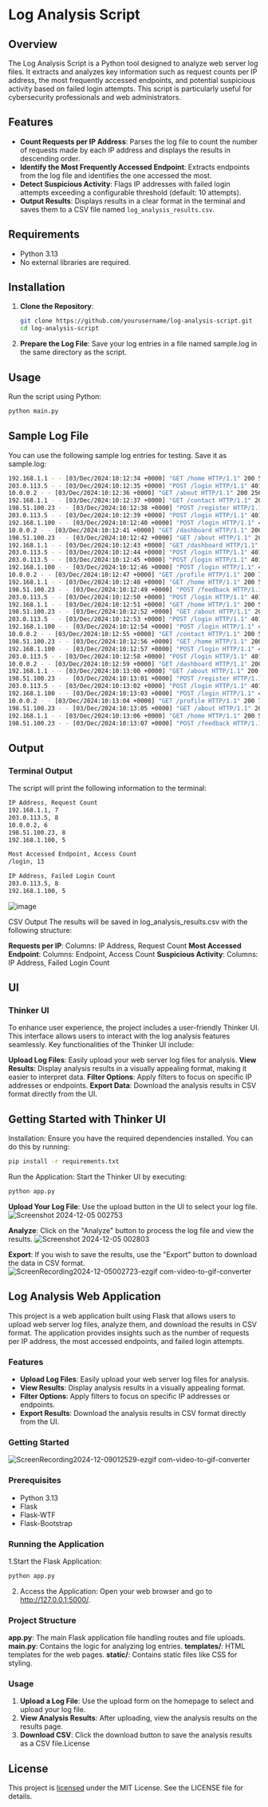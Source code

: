 # Log Analysis Script

## Overview

The Log Analysis Script is a Python tool designed to analyze web server log files. It extracts and analyzes key information such as request counts per IP address, the most frequently accessed endpoints, and potential suspicious activity based on failed login attempts. This script is particularly useful for cybersecurity professionals and web administrators.

## Features

- **Count Requests per IP Address**: Parses the log file to count the number of requests made by each IP address and displays the results in descending order.
- **Identify the Most Frequently Accessed Endpoint**: Extracts endpoints from the log file and identifies the one accessed the most.
- **Detect Suspicious Activity**: Flags IP addresses with failed login attempts exceeding a configurable threshold (default: 10 attempts).
- **Output Results**: Displays results in a clear format in the terminal and saves them to a CSV file named `log_analysis_results.csv`.

## Requirements

- Python 3.13
- No external libraries are required.

## Installation

1. **Clone the Repository**:
   ```bash
   git clone https://github.com/yourusername/log-analysis-script.git
   cd log-analysis-script
   ```
2. **Prepare the Log File**: Save your log entries in a file named sample.log in the same directory as the script.

## Usage

Run the script using Python:
   ```bash
   python main.py
   ```
## Sample Log File

You can use the following sample log entries for testing. Save it as sample.log:
   ```bash
   192.168.1.1 - - [03/Dec/2024:10:12:34 +0000] "GET /home HTTP/1.1" 200 512
   203.0.113.5 - - [03/Dec/2024:10:12:35 +0000] "POST /login HTTP/1.1" 401 128 "Invalid credentials"
   10.0.0.2 - - [03/Dec/2024:10:12:36 +0000] "GET /about HTTP/1.1" 200 256
   192.168.1.1 - - [03/Dec/2024:10:12:37 +0000] "GET /contact HTTP/1.1" 200 312
   198.51.100.23 - - [03/Dec/2024:10:12:38 +0000] "POST /register HTTP/1.1" 200 128
   203.0.113.5 - - [03/Dec/2024:10:12:39 +0000] "POST /login HTTP/1.1" 401 128 "Invalid credentials"
   192.168.1.100 - - [03/Dec/2024:10:12:40 +0000] "POST /login HTTP/1.1" 401 128 "Invalid credentials"
   10.0.0.2 - - [03/Dec/2024:10:12:41 +0000] "GET /dashboard HTTP/1.1" 200 1024
   198.51.100.23 - - [03/Dec/2024:10:12:42 +0000] "GET /about HTTP/1.1" 200 256
   192.168.1.1 - - [03/Dec/2024:10:12:43 +0000] "GET /dashboard HTTP/1.1" 200 1024
   203.0.113.5 - - [03/Dec/2024:10:12:44 +0000] "POST /login HTTP/1.1" 401 128 "Invalid credentials"
   203.0.113.5 - - [03/Dec/2024:10:12:45 +0000] "POST /login HTTP/1.1" 401 128 "Invalid credentials"
   192.168.1.100 - - [03/Dec/2024:10:12:46 +0000] "POST /login HTTP/1.1" 401 128 "Invalid credentials"
   10.0.0.2 - - [03/Dec/2024:10:12:47 +0000] "GET /profile HTTP/1.1" 200 768
   192.168.1.1 - - [03/Dec/2024:10:12:48 +0000] "GET /home HTTP/1.1" 200 512
   198.51.100.23 - - [03/Dec/2024:10:12:49 +0000] "POST /feedback HTTP/1.1" 200 128
   203.0.113.5 - - [03/Dec/2024:10:12:50 +0000] "POST /login HTTP/1.1" 401 128 "Invalid credentials"
   192.168.1.1 - - [03/Dec/2024:10:12:51 +0000] "GET /home HTTP/1.1" 200 512
   198.51.100.23 - - [03/Dec/2024:10:12:52 +0000] "GET /about HTTP/1.1" 200 256
   203.0.113.5 - - [03/Dec/2024:10:12:53 +0000] "POST /login HTTP/1.1" 401 128 "Invalid credentials"
   192.168.1.100 - - [03/Dec/2024:10:12:54 +0000] "POST /login HTTP/1.1" 401 128 "Invalid credentials"
   10.0.0.2 - - [03/Dec/2024:10:12:55 +0000] "GET /contact HTTP/1.1" 200 512
   198.51.100.23 - - [03/Dec/2024:10:12:56 +0000] "GET /home HTTP/1.1" 200 512
   192.168.1.100 - - [03/Dec/2024:10:12:57 +0000] "POST /login HTTP/1.1" 401 128 "Invalid credentials"
   203.0.113.5 - - [03/Dec/2024:10:12:58 +0000] "POST /login HTTP/1.1" 401 128 "Invalid credentials"
   10.0.0.2 - - [03/Dec/2024:10:12:59 +0000] "GET /dashboard HTTP/1.1" 200 1024
   192.168.1.1 - - [03/Dec/2024:10:13:00 +0000] "GET /about HTTP/1.1" 200 256
   198.51.100.23 - - [03/Dec/2024:10:13:01 +0000] "POST /register HTTP/1.1" 200 128
   203.0.113.5 - - [03/Dec/2024:10:13:02 +0000] "POST /login HTTP/1.1" 401 128 "Invalid credentials"
   192.168.1.100 - - [03/Dec/2024:10:13:03 +0000] "POST /login HTTP/1.1" 401 128 "Invalid credentials"
   10.0.0.2 - - [03/Dec/2024:10:13:04 +0000] "GET /profile HTTP/1.1" 200 768
   198.51.100.23 - - [03/Dec/2024:10:13:05 +0000] "GET /about HTTP/1.1" 200 256
   192.168.1.1 - - [03/Dec/2024:10:13:06 +0000] "GET /home HTTP/1.1" 200 512
   198.51.100.23 - - [03/Dec/2024:10:13:07 +0000] "POST /feedback HTTP/1.1" 200 128
   ```
## Output
### Terminal Output
The script will print the following information to the terminal:
   ```bash
   IP Address, Request Count
   192.168.1.1, 7
   203.0.113.5, 8
   10.0.0.2, 6
   198.51.100.23, 8
   192.168.1.100, 5
   
   Most Accessed Endpoint, Access Count
   /login, 13
   
   IP Address, Failed Login Count
   203.0.113.5, 8
   192.168.1.100, 5
   ```
![image](https://github.com/user-attachments/assets/e91f28a8-c93c-4e40-9fea-d76dbffb0b04)

CSV Output
The results will be saved in log_analysis_results.csv with the following structure:

**Requests per IP**: Columns: IP Address, Request Count
**Most Accessed Endpoint**: Columns: Endpoint, Access Count
**Suspicious Activity**: Columns: IP Address, Failed Login Count

## UI
### Thinker UI
To enhance user experience, the project includes a user-friendly Thinker UI. This interface allows users to interact with the log analysis features seamlessly. Key functionalities of the Thinker UI include:

**Upload Log Files**: Easily upload your web server log files for analysis.
**View Results**: Display analysis results in a visually appealing format, making it easier to interpret data.
**Filter Options**: Apply filters to focus on specific IP addresses or endpoints.
**Export Data**: Download the analysis results in CSV format directly from the UI.

## Getting Started with Thinker UI
Installation: Ensure you have the required dependencies installed. You can do this by running:
   ```bash
   pip install -r requirements.txt
   ```
Run the Application: Start the Thinker UI by executing:
   ```bash
   python app.py
   ```
**Upload Your Log File**: Use the upload button in the UI to select your log file.
![Screenshot 2024-12-05 002753](https://github.com/user-attachments/assets/dc4cbc36-d990-4dea-b3d5-f4cce75a88d5)

**Analyze**: Click on the "Analyze" button to process the log file and view the results.
![Screenshot 2024-12-05 002803](https://github.com/user-attachments/assets/991ad0e1-f2e7-42c8-ae3f-eb0e35d4a46d)

**Export**: If you wish to save the results, use the "Export" button to download the data in CSV format.
![ScreenRecording2024-12-05002723-ezgif com-video-to-gif-converter](https://github.com/user-attachments/assets/eb056366-3cb1-45bb-a16a-b904139c6420)

## Log Analysis Web Application

This project is a web application built using Flask that allows users to upload web server log files, analyze them, and download the results in CSV format. The application provides insights such as the number of requests per IP address, the most accessed endpoints, and failed login attempts.

### Features

- **Upload Log Files**: Easily upload your web server log files for analysis.
- **View Results**: Display analysis results in a visually appealing format.
- **Filter Options**: Apply filters to focus on specific IP addresses or endpoints.
- **Export Results**: Download the analysis results in CSV format directly from the UI.

### Getting Started
![ScreenRecording2024-12-09012529-ezgif com-video-to-gif-converter](https://github.com/user-attachments/assets/095ec3ce-dd35-4c74-ab8b-56bb9f8d5f8e)

### Prerequisites

- Python 3.13
- Flask
- Flask-WTF
- Flask-Bootstrap

### Running the Application
1.Start the Flask Application:
   ```bash
   python app.py
   ```

2. Access the Application:
Open your web browser and go to http://127.0.0.1:5000/.

### Project Structure
**app.py**: The main Flask application file handling routes and file uploads.
**main.py**: Contains the logic for analyzing log entries.
**templates/**: HTML templates for the web pages.
**static/**: Contains static files like CSS for styling.

### Usage
1. **Upload a Log File**: Use the upload form on the homepage to select and upload your log file.
2. **View Analysis Results**: After uploading, view the analysis results on the results page.
3. **Download CSV**: Click the download button to save the analysis results as a CSV file.License

## License
This project is [licensed](https://github.com/yogaV28/Log_Analysis_assigmentVRV/blob/main/LICENSE) under the MIT License. See the LICENSE file for details.
